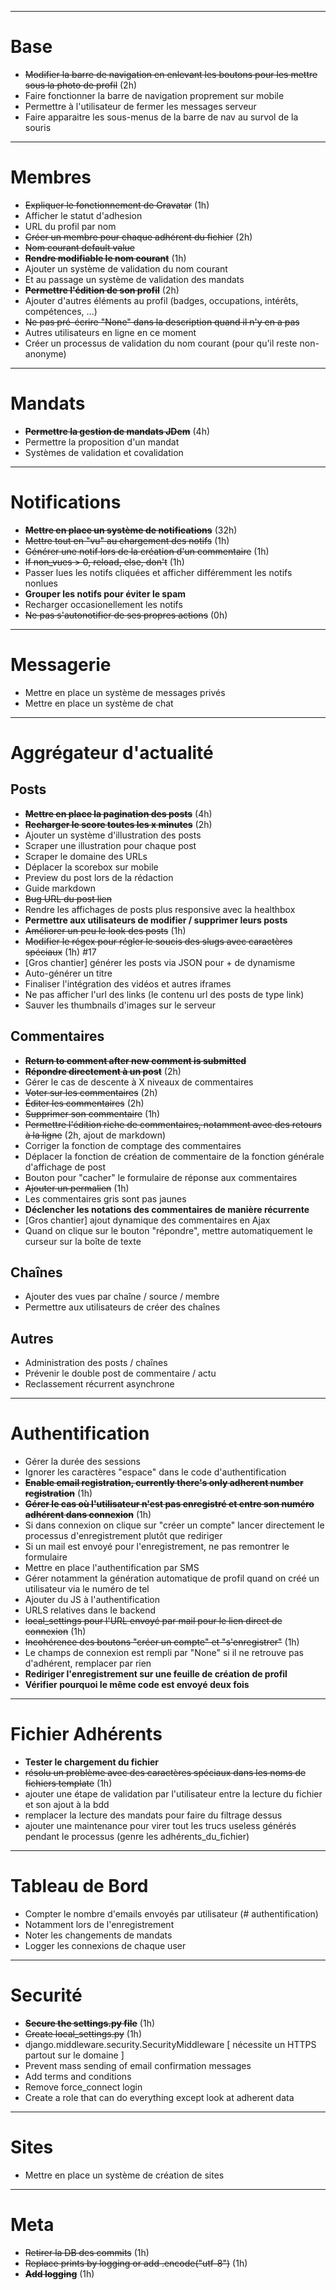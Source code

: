 ***
Base
====

* ~~Modifier la barre de navigation en enlevant les boutons pour les mettre sous la photo de profil~~ (2h)
* Faire fonctionner la barre de navigation proprement sur mobile
* Permettre à l'utilisateur de fermer les messages serveur
* Faire apparaitre les sous-menus de la barre de nav au survol de la souris



***
Membres
=======

* ~~Expliquer le fonctionnement de Gravatar~~ (1h)
* Afficher le statut d'adhesion
* URL du profil par nom
* ~~Créer un membre pour chaque adhérent du fichier~~ (2h)
* ~~Nom courant default value~~
* ~~**Rendre modifiable le nom courant**~~ (1h)
* Ajouter un système de validation du nom courant
* Et au passage un système de validation des mandats
* ~~**Permettre l'édition de son profil**~~ (2h)
* Ajouter d'autres éléments au profil (badges, occupations, intérêts, compétences, ...)
* ~~Ne pas pré-écrire "None" dans la description quand il n'y en a pas~~
* Autres utilisateurs en ligne en ce moment
* Créer un processus de validation du nom courant (pour qu'il reste non-anonyme)


***
Mandats
=================

* ~~**Permettre la gestion de mandats JDem**~~ (4h)
* Permettre la proposition d'un mandat
* Systèmes de validation et covalidation



***
Notifications
========

* ~~**Mettre en place un système de notifications**~~ (32h)
* ~~Mettre tout en "vu" au chargement des notifs~~ (1h)
* ~~Générer une notif lors de la création d'un commentaire~~ (1h)
* ~~If non_vues > 0, reload, else, don't~~ (1h)
* Passer lues les notifs cliquées et afficher différemment les notifs nonlues
* **Grouper les notifs pour éviter le spam**
* Recharger occasionellement les notifs
* ~~Ne pas s'autonotifier de ses propres actions~~ (0h)


***
Messagerie
=================

* Mettre en place un système de messages privés
* Mettre en place un système de chat



***
Aggrégateur d'actualité
=======================

Posts
-----
* ~~**Mettre en place la pagination des posts**~~ (4h)
* ~~**Recharger le score toutes les x minutes**~~ (2h)
* Ajouter un système d'illustration des posts
* Scraper une illustration pour chaque post
* Scraper le domaine des URLs
* Déplacer la scorebox sur mobile
* Preview du post lors de la rédaction
* Guide markdown
* ~~Bug URL du post lien~~
* Rendre les affichages de posts plus responsive avec la healthbox
* **Permettre aux utilisateurs de modifier / supprimer leurs posts**
* ~~Améliorer un peu le look des posts~~ (1h)
* ~~Modifier le régex pour régler le soucis des slugs avec caractères spéciaux~~ (1h) #17
* [Gros chantier] générer les posts via JSON pour + de dynamisme
* Auto-générer un titre
* Finaliser l'intégration des vidéos et autres iframes
* Ne pas afficher l'url des links (le contenu url des posts de type link)
* Sauver les thumbnails d'images sur le serveur

Commentaires
--------
* ~~**Return to comment after new comment is submitted**~~
* ~~**Répondre directement à un post**~~ (2h) 
* Gérer le cas de descente à X niveaux de commentaires
* ~~Voter sur les commentaires~~ (2h)
* ~~Éditer les commentaires~~ (2h)
* ~~Supprimer son commentaire~~ (1h)
* ~~Permettre l'édition riche de commentaires, notamment avec des retours à la ligne~~ (2h, ajout de markdown)
* Corriger la fonction de comptage des commentaires
* Déplacer la fonction de création de commentaire de la fonction générale d'affichage de post
* Bouton pour "cacher" le formulaire de réponse aux commentaires
* ~~Ajouter un permalien~~ (1h)
* Les commentaires gris sont pas jaunes
* **Déclencher les notations des commentaires de manière récurrente**
* [Gros chantier] ajout dynamique des commentaires en Ajax
* Quand on clique sur le bouton "répondre", mettre automatiquement le curseur sur la boîte de texte

Chaînes
-------
* Ajouter des vues par chaîne / source / membre
* Permettre aux utilisateurs de créer des chaînes

Autres
------
* Administration des posts / chaînes
* Prévenir le double post de commentaire / actu
* Reclassement récurrent asynchrone



***
Authentification
==============

* Gérer la durée des sessions
* Ignorer les caractères "espace" dans le code d'authentification
* ~~**Enable email registration, currently there's only adherent number registration**~~ (1h)
* ~~**Gérer le cas où l'utilisateur n'est pas enregistré et entre son numéro adhérent dans connexion**~~ (1h)
* Si dans connexion on clique sur "créer un compte" lancer directement le processus d'enregistrement plutôt que rediriger
* Si un mail est envoyé pour l'enregistrement, ne pas remontrer le formulaire
* Mettre en place l'authentification par SMS
* Gérer notamment la génération automatique de profil quand on créé un utilisateur via le numéro de tel
* Ajouter du JS à l'authentification
* URLS relatives dans le backend
* ~~local_settings pour l'URL envoyé par mail pour le lien direct de connexion~~ (1h)
* ~~Incohérence des boutons "créer un compte" et "s'enregistrer"~~ (1h)
* Le champs de connexion est rempli par "None" si il ne retrouve pas d'adhérent, remplacer par rien
* **Rediriger l'enregistrement sur une feuille de création de profil**
* **Vérifier pourquoi le même code est envoyé deux fois**



***
Fichier Adhérents
=================

* **Tester le chargement du fichier**
* ~~résolu un problème avec des caractères spéciaux dans les noms de fichiers template~~ (1h)
* ajouter une étape de validation par l'utilisateur entre la lecture du fichier et son ajout à la bdd
* remplacer la lecture des mandats pour faire du filtrage dessus
* ajouter une maintenance pour virer tout les trucs useless générés pendant le processus (genre les adhérents_du_fichier)



***
Tableau de Bord
===============

* Compter le nombre d'emails envoyés par utilisateur (# authentification)
* Notamment lors de l'enregistrement
* Noter les changements de mandats
* Logger les connexions de chaque user


***
Securité
========

* ~~**Secure the settings.py file**~~ (1h)
* ~~Create local_settings.py~~ (1h)
* django.middleware.security.SecurityMiddleware [ nécessite un HTTPS partout sur le domaine ]
* Prevent mass sending of email confirmation messages
* Add terms and conditions
* Remove force_connect login
* Create a role that can do everything except look at adherent data



***
Sites
=====

* Mettre en place un système de création de sites



***
Meta
====

* ~~Retirer la DB des commits~~ (1h)
* ~~Replace prints by logging or add .encode("utf-8")~~ (1h)
* ~~**Add logging**~~ (1h)